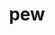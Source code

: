 ---
category: 3-letters
denotation: null
name: pew
reference_link: https://www.etymonline.com/word/pew
root_language: null
root_name: null
title: pew
type: free
word_sums:
- respelling: pew
  sum: 'Pew + '
---